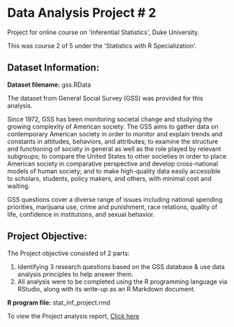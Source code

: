 # Data Analysis Project # 2

Project for online course on 'Inferential Statistics', Duke University. 

This was course 2 of 5 under the 'Statistics with R Specialization'.

## Dataset Information:

**Dataset filename:** gss.RData

The dataset from General Social Survey (GSS) was provided for this analysis.

Since 1972, GSS has been monitoring societal change and studying the growing complexity of American society. The GSS aims to gather data on contemporary American society in order to monitor and explain trends and constants in attitudes, behaviors, and attributes; to examine the structure and functioning of society in general as well as the role played by relevant subgroups; to compare the United States to other societies in order to place American society in comparative perspective and develop cross-national models of human society; and to make high-quality data easily accessible to scholars, students, policy makers, and others, with minimal cost and waiting.

GSS questions cover a diverse range of issues including national spending priorities, marijuana use, crime and punishment, race relations, quality of life, confidence in institutions, and sexual behavior.

## Project Objective:

The Project objective consisted of 2 parts:
1. Identifying 3 research questions based on the GSS database & use data analysis principles to help answer them.
2. All analysis were to be completed using the R programming language via RStudio, along with its write-up as an R Markdown document.

**R program file:** stat_inf_project.rmd

To view the Project analysis report, [Click here](https://prithpal11.github.io/Inferential-Statistics/stat_inf_project.html)
